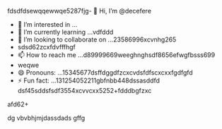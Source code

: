 fdsdfdsewqqewwqe5287fjg- 👋 Hi, I’m @decefere
- 👀 I’m interested in ...
- 🌱 I’m currently learning ...vdfddd
- 💞️ I’m looking to collaborate on ...23586996xcvnhg265
- sdsd62zcxfdvfffhgf
- 📫 How to reach me ...d89999669weeghnghsdf8656efwgfbsss699
- weqwe
- 😄 Pronouns: ...15345677dsffdggdfzcxcvdsfdfscxcxxfgdfgfd
- ⚡ Fun fact: ...131254052211gbfnbb448dssasddfd
dsf45sddsfsdf3554xcvvcxx5252+fdddbgfzxc
<!---455sdffregfb96+996+v
decefere/decefere is a ✨ special ✨ repository becausfdse its `RE45ADME.md` (this filekjk,j) appears on your GitHub prvdfsofile.
You can click the Preview link to take a look at your changes.dsrte
--->afd62+
dg
vbvbhjmjdassdads
gffg
